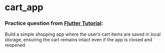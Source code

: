 # cart_app

### Practice question from [Flutter Tutorial](https://flutter-tutorial.net/local-storage/questions-for-practice-7/):
Build a simple shopping app where the user’s cart items are saved in local storage, ensuring the cart remains intact even if the app is closed and reopened
